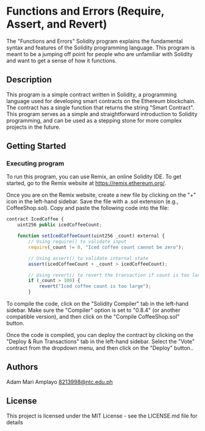 # Functions and Errors (Require, Assert, and Revert)

The "Functions and Errors" Solidity program explains the fundamental syntax and features of the Solidity programming language. This program is meant to be a jumping off point for people who are unfamiliar with Solidity and want to get a sense of how it functions.

## Description

This program is a simple contract written in Solidity, a programming language used for developing smart contracts on the Ethereum blockchain. The contract has a single function that returns the string "Smart Contract". This program serves as a simple and straightforward introduction to Solidity programming, and can be used as a stepping stone for more complex projects in the future.

## Getting Started

### Executing program

To run this program, you can use Remix, an online Solidity IDE. To get started, go to the Remix website at https://remix.ethereum.org/.

Once you are on the Remix website, create a new file by clicking on the "+" icon in the left-hand sidebar. Save the file with a .sol extension (e.g., CoffeeShop.sol). Copy and paste the following code into the file:


```javascript 
contract IcedCoffee {
    uint256 public icedCoffeeCount;

    function setIcedCoffeeCount(uint256 _count) external {
        // Using require() to validate input
        require(_count != 0, "Iced coffee count cannot be zero");

        // Using assert() to validate internal state
        assert(icedCoffeeCount + _count > icedCoffeeCount);

        // Using revert() to revert the transaction if count is too large
        if (_count > 100) {
            revert("Iced coffee count is too large");
        }
```

To compile the code, click on the "Solidity Compiler" tab in the left-hand sidebar. Make sure the "Compiler" option is set to "0.8.4" (or another compatible version), and then click on the "Compile CoffeeShop.sol" button.

Once the code is compiled, you can deploy the contract by clicking on the "Deploy & Run Transactions" tab in the left-hand sidebar. Select the "Vote" contract from the dropdown menu, and then click on the "Deploy" button..

## Authors

Adam Mari Amplayo
8213998@ntc.edu.ph

## License

This project is licensed under the MIT License - see the LICENSE.md file for details
